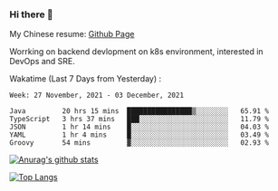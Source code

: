 ### Hi there 👋

My Chinese resume: [Github Page](https://spencercjh.github.io/resume/)

Worrking on backend devlopment on k8s environment, interested in DevOps and SRE.

Wakatime (Last 7 Days from Yesterday) :

<!--START_SECTION:waka-->
```text
Week: 27 November, 2021 - 03 December, 2021

Java         20 hrs 15 mins  ████████████████▒░░░░░░░░   65.91 % 
TypeScript   3 hrs 37 mins   ███░░░░░░░░░░░░░░░░░░░░░░   11.79 % 
JSON         1 hr 14 mins    █░░░░░░░░░░░░░░░░░░░░░░░░   04.03 % 
YAML         1 hr 4 mins     █░░░░░░░░░░░░░░░░░░░░░░░░   03.49 % 
Groovy       54 mins         ▓░░░░░░░░░░░░░░░░░░░░░░░░   02.93 % 
```
<!--END_SECTION:waka-->

[![Anurag's github stats](https://github-readme-stats.vercel.app/api?username=spencercjh&theme=tokyonight&show_icons=true)](https://github.com/anuraghazra/github-readme-stats)

[![Top Langs](https://github-readme-stats.vercel.app/api/top-langs/?username=spencercjh&layout=compact&theme=tokyonight)](https://github.com/anuraghazra/github-readme-stats)
